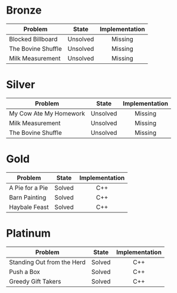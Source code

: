 # Bronze
| Problem        | State           | Implementation  |
| ------------- |:---------------:| :--------------:|
| Blocked Billboard | Unsolved          | Missing            |
| The Bovine Shuffle     | Unsolved          | Missing            |
| Milk Measurement | Unsolved          | Missing            |
# Silver
| Problem        | State           | Implementation  |
| ------------- |:---------------:| :--------------:|
| My Cow Ate My Homework | Unsolved          | Missing            |
| Milk Measurement     | Unsolved          | Missing            |
| The Bovine Shuffle | Unsolved          | Missing            |
# Gold
| Problem        | State           | Implementation  |
| ------------- |:---------------:| :--------------:|
| A Pie for a Pie | Solved          | C++            |
| Barn Painting     | Solved          | C++            |
| Haybale Feast | Solved          | C++            |
# Platinum
| Problem        | State           | Implementation  |
| ------------- |:---------------:| :--------------:|
| Standing Out from the Herd | Solved          | C++            |
| Push a Box     | Solved          | C++            |
| Greedy Gift Takers | Solved          | C++            |
